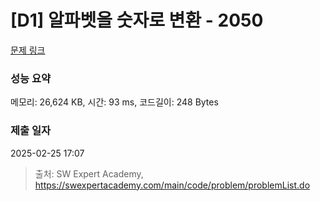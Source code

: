 # [D1] 알파벳을 숫자로 변환 - 2050 

[문제 링크](https://swexpertacademy.com/main/code/problem/problemDetail.do?contestProbId=AV5QLGxKAzQDFAUq) 

### 성능 요약

메모리: 26,624 KB, 시간: 93 ms, 코드길이: 248 Bytes

### 제출 일자

2025-02-25 17:07



> 출처: SW Expert Academy, https://swexpertacademy.com/main/code/problem/problemList.do